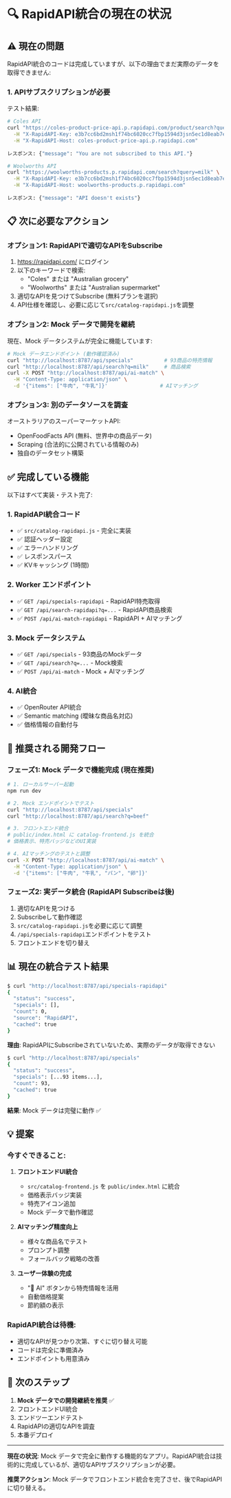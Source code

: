 # 🔍 RapidAPI統合の現在の状況

## ⚠️ 現在の問題

RapidAPI統合のコードは完成していますが、以下の理由でまだ実際のデータを取得できません:

### 1. APIサブスクリプションが必要

テスト結果:
```bash
# Coles API
curl "https://coles-product-price-api.p.rapidapi.com/product/search?query=milk" \
  -H "X-RapidAPI-Key: e3b7cc6bd2msh1f74bc6020cc7fbp1594d3jsn5ec1d8eab7e5" \
  -H "X-RapidAPI-Host: coles-product-price-api.p.rapidapi.com"
  
レスポンス: {"message": "You are not subscribed to this API."}

# Woolworths API  
curl "https://woolworths-products.p.rapidapi.com/search?query=milk" \
  -H "X-RapidAPI-Key: e3b7cc6bd2msh1f74bc6020cc7fbp1594d3jsn5ec1d8eab7e5" \
  -H "X-RapidAPI-Host: woolworths-products.p.rapidapi.com"
  
レスポンス: {"message": "API doesn't exists"}
```

## 📋 次に必要なアクション

### オプション1: RapidAPIで適切なAPIをSubscribe

1. https://rapidapi.com/ にログイン
2. 以下のキーワードで検索:
   - "Coles" または "Australian grocery"
   - "Woolworths" または "Australian supermarket"
3. 適切なAPIを見つけてSubscribe (無料プランを選択)
4. API仕様を確認し、必要に応じて`src/catalog-rapidapi.js`を調整

### オプション2: Mock データで開発を継続

現在、Mock データシステムが完全に機能しています:

```bash
# Mock データエンドポイント (動作確認済み)
curl "http://localhost:8787/api/specials"          # 93商品の特売情報
curl "http://localhost:8787/api/search?q=milk"     # 商品検索
curl -X POST "http://localhost:8787/api/ai-match" \
  -H "Content-Type: application/json" \
  -d '{"items": ["牛肉", "牛乳"]}'                 # AIマッチング
```

### オプション3: 別のデータソースを調査

オーストラリアのスーパーマーケットAPI:
- OpenFoodFacts API (無料、世界中の商品データ)
- Scraping (合法的に公開されている情報のみ)
- 独自のデータセット構築

## ✅ 完成している機能

以下はすべて実装・テスト完了:

### 1. RapidAPI統合コード
- ✅ `src/catalog-rapidapi.js` - 完全に実装
- ✅ 認証ヘッダー設定
- ✅ エラーハンドリング
- ✅ レスポンスパース
- ✅ KVキャッシング (1時間)

### 2. Worker エンドポイント
- ✅ `GET /api/specials-rapidapi` - RapidAPI特売取得
- ✅ `GET /api/search-rapidapi?q=...` - RapidAPI商品検索
- ✅ `POST /api/ai-match-rapidapi` - RapidAPI + AIマッチング

### 3. Mock データシステム
- ✅ `GET /api/specials` - 93商品のMockデータ
- ✅ `GET /api/search?q=...` - Mock検索
- ✅ `POST /api/ai-match` - Mock + AIマッチング

### 4. AI統合
- ✅ OpenRouter API統合
- ✅ Semantic matching (曖昧な商品名対応)
- ✅ 価格情報の自動付与

## 🚀 推奨される開発フロー

### フェーズ1: Mock データで機能完成 (現在推奨)

```bash
# 1. ローカルサーバー起動
npm run dev

# 2. Mock エンドポイントでテスト
curl "http://localhost:8787/api/specials"
curl "http://localhost:8787/api/search?q=beef"

# 3. フロントエンド統合
# public/index.html に catalog-frontend.js を統合
# 価格表示、特売バッジなどのUI実装

# 4. AIマッチングのテストと調整
curl -X POST "http://localhost:8787/api/ai-match" \
  -H "Content-Type: application/json" \
  -d '{"items": ["牛肉", "牛乳", "パン", "卵"]}'
```

### フェーズ2: 実データ統合 (RapidAPI Subscribeは後)

1. 適切なAPIを見つける
2. Subscribeして動作確認
3. `src/catalog-rapidapi.js`を必要に応じて調整
4. `/api/specials-rapidapi`エンドポイントをテスト
5. フロントエンドを切り替え

## 📊 現在の統合テスト結果

```bash
$ curl "http://localhost:8787/api/specials-rapidapi"
{
  "status": "success",
  "specials": [],
  "count": 0,
  "source": "RapidAPI",
  "cached": true
}
```

**理由**: RapidAPIにSubscribeされていないため、実際のデータが取得できない

```bash
$ curl "http://localhost:8787/api/specials"
{
  "status": "success",
  "specials": [...93 items...],
  "count": 93,
  "cached": true
}
```

**結果**: Mock データは完璧に動作 ✅

## 💡 提案

### 今すぐできること:

1. **フロントエンドUI統合** 
   - `src/catalog-frontend.js` を `public/index.html` に統合
   - 価格表示バッジ実装
   - 特売アイコン追加
   - Mock データで動作確認

2. **AIマッチング精度向上**
   - 様々な商品名でテスト
   - プロンプト調整
   - フォールバック戦略の改善

3. **ユーザー体験の完成**
   - "🤖 AI" ボタンから特売情報を活用
   - 自動価格提案
   - 節約額の表示

### RapidAPI統合は待機:

- 適切なAPIが見つかり次第、すぐに切り替え可能
- コードは完全に準備済み
- エンドポイントも用意済み

## 📝 次のステップ

1. **Mock データでの開発継続を推奨** ✅
2. フロントエンドUI統合
3. エンドツーエンドテスト
4. RapidAPIの適切なAPIを調査
5. 本番デプロイ

---

**現在の状況**: Mock データで完全に動作する機能的なアプリ。RapidAPI統合は技術的に完成しているが、適切なAPIサブスクリプションが必要。

**推奨アクション**: Mock データでフロントエンド統合を完了させ、後でRapidAPIに切り替える。
